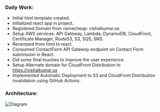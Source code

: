 

### Daily Work: 

- Initial html template created.
- Initialized react app in project.
- Registered Domain from namecheap: vishalkumar.us
- Setup AWS services: API Gateway, Lambda, DynamoDB, CloudFront, Certificate Manager, Route53, S3, SQS, SNS.
- Revamped from html to react.
- Consumed ContactForm API Gateway endpoint on Contact Form submission in React.
- Did some final touches to improve the user experience.
- Setup Alternate domain for CloudFront Distribution to https://vishalkumar.us
- Implemented Automatic Deployment to S3 and CloudFront Distribution invalidatoin using GitHub Actions.


### Architecture:
![Diagram](https://github.com/vsnappy1/portfolio-website/assets/42217840/946c5ebd-b853-43c3-afaa-215d0b047a23)
